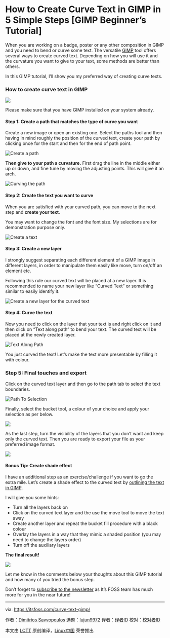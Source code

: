 [#]: collector: (lujun9972)
[#]: translator: (robsean)
[#]: reviewer: ( )
[#]: publisher: ( )
[#]: url: ( )
[#]: subject: (How to Create Curve Text in GIMP in 5 Simple Steps [GIMP Beginner’s Tutorial])
[#]: via: (https://itsfoss.com/curve-text-gimp/)
[#]: author: (Dimitrios Savvopoulos https://itsfoss.com/author/dimitrios/)

How to Create Curve Text in GIMP in 5 Simple Steps [GIMP Beginner’s Tutorial]
======

When you are working on a badge, poster or any other composition in GIMP and you need to bend or curve some text. The versatile [GIMP][1] tool offers several ways to create curved text. Depending on how you will use it and the curvature you want to give to your text, some methods are better than others.

In this GIMP tutorial, I’ll show you my preferred way of creating curve texts.

### How to create curve text in GIMP

![][2]

Please make sure that you have GIMP installed on your system already.

#### Step 1: Create a path that matches the type of curve you want

Create a new image or open an existing one. Select the paths tool and then having in mind roughly the position of the curved text, create your path by clicking once for the start and then for the end of path point.

![Create a path][3]

**Then give to your path a curvature.** First drag the line in the middle either up or down, and fine tune by moving the adjusting points. This will give it an arch.

![Curving the path][4]

#### Step 2: Create the text you want to curve

When you are satisfied with your curved path, you can move to the next step and **create your text**.

You may want to change the font and the font size. My selections are for demonstration purpose only.

![Create a text][5]

#### Step 3: Create a new layer

I strongly suggest separating each different element of a GIMP image in different layers, in order to manipulate them easily like move, turn on/off an element etc.

Following this rule our curved text will be placed at a new layer. It is recommended to name your new layer like “Curved Text” or something similar to easily identify it.

![Create a new layer for the curved text][6]

#### Step 4: Curve the text

Now you need to click on the layer that your text is and right click on it and then click on “Text along path” to bend your text. The curved text will be placed at the newly created layer.

![Text Along Path][7]

You just curved the text! Let’s make the text more presentable by filling it with colour.

### Step 5: Final touches and export

Click on the curved text layer and then go to the path tab to select the text boundaries.

![Path To Selection][8]

Finally, select the bucket tool, a colour of your choice and apply your selection as per below.

![][9]

As the last step, turn the visibility of the layers that you don’t want and keep only the curved text. Then you are ready to export your file as your preferred image format.

![][10]

#### Bonus Tip: Create shade effect

I have an additional step as an exercise/challenge if you want to go the extra mile. Let’s create a shade effect to the curved text by [outlining the text in GIMP][11].

I will give you some hints:

  * Turn all the layers back on
  * Click on the curved text layer and the use the move tool to move the text away
  * Create another layer and repeat the bucket fill procedure with a black colour
  * Overlay the layers in a way that they mimic a shaded position (you may need to change the layers order)
  * Turn off the auxiliary layers



**The final result!**

![][12]

Let me know in the comments below your thoughts about this GIMP tutorial and how many of you tried the bonus step.

Don’t forget to [subscribe to the newsletter][13] as It’s FOSS team has much more for you in the near future!

--------------------------------------------------------------------------------

via: https://itsfoss.com/curve-text-gimp/

作者：[Dimitrios Savvopoulos][a]
选题：[lujun9972][b]
译者：[译者ID](https://github.com/译者ID)
校对：[校对者ID](https://github.com/校对者ID)

本文由 [LCTT](https://github.com/LCTT/TranslateProject) 原创编译，[Linux中国](https://linux.cn/) 荣誉推出

[a]: https://itsfoss.com/author/dimitrios/
[b]: https://github.com/lujun9972
[1]: https://www.gimp.org/
[2]: https://i2.wp.com/itsfoss.com/wp-content/uploads/2020/05/Curve-text-in-GIMP.jpg?ssl=1
[3]: https://i2.wp.com/itsfoss.com/wp-content/uploads/2020/05/1image-1.png?fit=800%2C508&ssl=1
[4]: https://i2.wp.com/itsfoss.com/wp-content/uploads/2020/05/2.png?fit=800%2C500&ssl=1
[5]: https://i0.wp.com/itsfoss.com/wp-content/uploads/2020/05/3.png?fit=800%2C503&ssl=1
[6]: https://i1.wp.com/itsfoss.com/wp-content/uploads/2020/05/new-layer.png?fit=800%2C637&ssl=1
[7]: https://i2.wp.com/itsfoss.com/wp-content/uploads/2020/05/text-along-path.png?fit=800%2C625&ssl=1
[8]: https://i1.wp.com/itsfoss.com/wp-content/uploads/2020/05/path-to-selection.png?ssl=1
[9]: https://i1.wp.com/itsfoss.com/wp-content/uploads/2020/05/6.png?fit=800%2C539&ssl=1
[10]: https://i1.wp.com/itsfoss.com/wp-content/uploads/2020/05/4.png-copy.png?ssl=1
[11]: https://itsfoss.com/gimp-text-outline/
[12]: https://i2.wp.com/itsfoss.com/wp-content/uploads/2020/05/its-foss-curved.jpg?fit=800%2C409&ssl=1
[13]: https://itsfoss.com/subscribe-to-newsletter/
